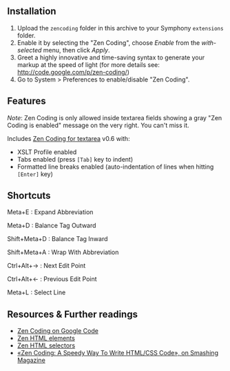 ## Installation

1. Upload the `zencoding` folder in this archive to your Symphony `extensions` folder.
2. Enable it by selecting the "Zen Coding", choose _Enable_ from the _with-selected_ menu, then click _Apply_.
3. Greet a highly innovative and time-saving syntax to generate your markup at the speed of light (for more details see: <http://code.google.com/p/zen-coding/>)
4. Go to System > Preferences to enable/disable "Zen Coding".

## Features

_Note_: Zen Coding is only allowed inside textarea fields showing a gray "Zen Coding is enabled" message on the very right. You can't miss it.

Includes [Zen Coding for textarea](http://zen-coding.ru/textarea/) v0.6 with:

* XSLT Profile enabled
* Tabs enabled (press `[Tab]` key to indent)
* Formatted line breaks enabled (auto-indentation of lines when hitting `[Enter]` key)

## Shortcuts

Meta+E
:  Expand Abbreviation

Meta+D
:  Balance Tag Outward

Shift+Meta+D
:  Balance Tag Inward

Shift+Meta+A
:  Wrap With Abbreviation

Ctrl+Alt+→
:  Next Edit Point

Ctrl+Alt+←
:  Previous Edit Point

Meta+L
:  Select Line

## Resources & Further readings

* [Zen Coding on Google Code](http://code.google.com/p/zen-coding/)
* [Zen HTML elements](http://code.google.com/p/zen-coding/wiki/ZenHTMLElementsEn)
* [Zen HTML selectors](http://code.google.com/p/zen-coding/wiki/ZenHTMLSelectorsEn)
* [«Zen Coding: A Speedy Way To Write HTML/CSS Code», on Smashing Magazine](http://www.smashingmagazine.com/2009/11/21/zen-coding-a-new-way-to-write-html-code/)
